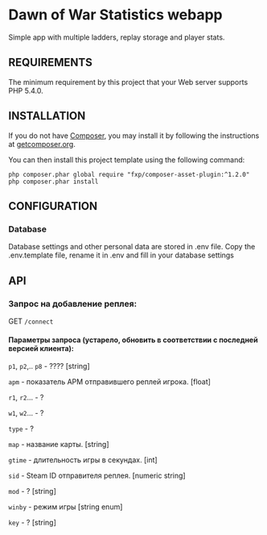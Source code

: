 Dawn of War Statistics webapp
============================

Simple app with multiple ladders, replay storage and player stats.




REQUIREMENTS
------------

The minimum requirement by this project that your Web server supports PHP 5.4.0.


INSTALLATION
------------


If you do not have [Composer](http://getcomposer.org/), you may install it by following the instructions
at [getcomposer.org](http://getcomposer.org/doc/00-intro.md#installation-nix).

You can then install this project template using the following command:

~~~
php composer.phar global require "fxp/composer-asset-plugin:^1.2.0"
php composer.phar install
~~~



CONFIGURATION
-------------

### Database

Database settings and other personal data are stored in .env file. Copy the .env.template file, rename it in .env and fill in your database settings


API
-------------
### Запрос на добавление реплея:
GET `/connect`

#### Параметры запроса (устарело, обновить в соответствии с последней версией клиента):

`p1`, `p2`,.. `p8` - ???? [string]

```apm``` - показатель APM отправившего реплей игрока. [float]

`r1`, `r2`... - ?

`w1`, `w2`... - ?

`type` - ?

`map` - название карты. [string]

`gtime` - длительность игры в секундах. [int]

`sid` - Steam ID отправителя реплея. [numeric string]

`mod` - ? [string]

`winby` - режим игры [string enum]

`key` - ? [string]
